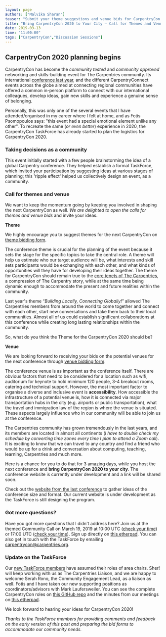 ```yaml
---
layout: page
authors: ["Malvika Sharan"]
teaser: "Submit your theme suggestions and venue bids for CarpentryCon 2020"
title: "Bring CarpentryCon 2020 to Your City – Call for Themes and Venues"
date: 2019-03-13
time: "11:00:00"
tags: ["CarpentryCon","Discussion Sessions"]
---
```


## CarpentryCon 2020 planning begins

CarpentryCon has become the *community tested* and *community approved* networking and skills-building event for The Carpentries community. Its international [conference last year](https://www.carpentrycon.org), and the different CarpentryConnect events across the globe aimed at connecting regional communities have offered a common in-person platform to connect with our international colleagues, develop ideas, gain new skills and experience a genuine sense of belonging.

Personally, this was only one of the several events that I have attended/organised in my career where I felt at home, and as Fotis Psomopoulos says: "this event had a special emotional element unlike any other". To recreate the same (*or even better*) experience in 2020, the CarpentryCon TaskForce has already started to plan the logistics for CarpentryCon 2020.

### Taking decisions as a community

This event initially started with a few people brainstorming the idea of a global Carpentry conference. They helped establish a formal TaskForce, which invited your participation by suggesting ideas at various stages of planning;  this 'ripple effect' helped us collectively design an event, as a community.

### Call for themes and venue

We want to keep the momentum going by keeping you involved in shaping the next CarpentryCon as well. *We are delighted to open the calls for themes and venue bids* and invite your ideas.

**Theme**

We highly encourage you to suggest themes for the next CarpentryCon on [theme bidding form](https://goo.gl/forms/jSxOidtweLZR9UNg1).

The conference theme is crucial for the planning of the event because it sets the stage for the specific topics to take the central role. A theme will help us estimate who our target audience will be, what interests and skill sets participants would be exchanging with each other, and what kinds of opportunities will they have for developing their ideas together. The theme for CarpentryCon should remain true to the [core tenets of The Carpentries](https://carpentries.org/about/), a compression of The Carpentry story, while at the same time being dynamic enough to accommodate the present and future realities within the community.

Last year's theme “*Building Locally, Connecting Globally!*” allowed The Carpentries members from around the world to come together and connect with each other, start new conversations and take them back to their local communities. Almost all of us could establish significant collaborations at this conference while creating long lasting relationships within the community. 

So, what do you think the Theme for the CarpentryCon 2020 should be?

**Venue**

We are looking forward to receiving your bids on the potential venues for the next conference through [venue bidding form](https://goo.gl/forms/v8m5YLdT7KWHAUfs2).

The conference venue is as important as the conference itself. There are obvious factors that need to be considered for a location such as wifi, auditorium for keynote to hold minimum 120 people, 3-4 breakout rooms, catering and technical support. However,  the most important factor to organise a diverse and inclusive event is **accessibility**. How accessible the infrastructure of a potential venue is, how it is connected via major transportation hubs in the city (e.g. airports or public transportation), what the travel and immigration law of the region is where the venue is situated. These aspects largely influence who in our community will be able to join us at the conference.

The Carpentries community has grown tremendously in the last years, and its members are located in almost all continents (*I have to double check my schedule by converting time zones every time I plan to attend a Zoom call*). It is exciting to know that we can travel to any country and find a friend who would be up for a drink and conversation about computing, teaching, learning, Carpentries and much more.

Here is a chance for you to do that for 3 amazing days, while you host the next conference and **bring CarpentryCon 2020 to your city**. The conference website is currently under development and a link will be shared soon.

Check out the [website from the last conference](https://www.carpentrycon.org/) to gather ideas of the conference size and format. Our current website is under development as the TaskForce is still designing the program.

### Got more questions?

Have you got more questions that I didn't address here? Join us at the themed Community Call on March 19, 2019 at 10:00 UTC ([check your time](https://www.timeanddate.com/worldclock/fixedtime.html?msg=Community+call+-+1&iso=20190319T10&p1=1440&ah=1)) or 17:00 UTC ([check your time](https://www.timeanddate.com/worldclock/fixedtime.html?msg=Community+call+-+1&iso=20190319T17&p1=1440&ah=1)). Sign up directly on [this etherpad](https://pad.carpentries.org/community-discussions). You can also get in touch with the TaskForce by emailing [carpentrycon@carpentries.org](mailto:carpentrycon@carpentries.org).

### Update on the TaskForce

Our [new TaskForce members](https://github.com/carpentries/carpentrycon) have assumed their roles of area chairs. Sher! will keep working with us as The Carpentries Liaison, and we are happy to welcome Serah Rono, the Community Engagement Lead, as a liaison as well. Fotis and I have taken our new supporting positions as coordinators/advisors with Mark Laufersweiler. You can see the complete CarpentryCon roles on [this GitHub repo](https://github.com/carpentries/carpentrycon/blob/master/roles_and_responsibilities.md) and the minutes from our meetings on [this etherpad](https://pad.carpentries.org/2020carpentrycontaskforce).

We look forward to hearing your ideas for CarpentryCon 2020!

*Thanks to the TaskForce members for providing comments and feedback on the early version of this post and preparing the bid forms to accommodate our community needs.*
 
